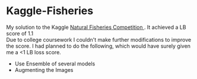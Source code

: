 # Kaggle-Fisheries

My solution to the Kaggle <a href = "https://www.kaggle.com/c/the-nature-conservancy-fisheries-monitoring"> Natural Fisheries Competition </a>. It achieved a LB score of 1.1 <br>
Due to college coursework I couldn't make further modifications to improve the score. I had planned to do the following, which would have surely given me a <1 LB loss score.
<ul>
<li> Use Ensemble of several models  </li>
<li> Augmenting the Images </li>
</ul>

